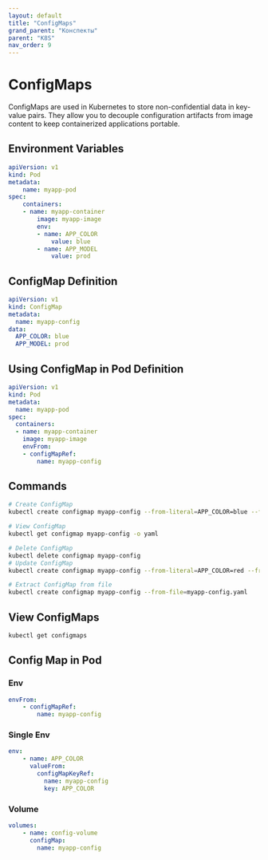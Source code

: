 ```yaml
---
layout: default
title: "ConfigMaps"
grand_parent: "Конспекты"
parent: "K8S"
nav_order: 9
---
```


# ConfigMaps
ConfigMaps are used in Kubernetes to store non-confidential data in key-value pairs. They allow you to decouple configuration artifacts from image content to keep containerized applications portable.

## Environment Variables

```yaml
apiVersion: v1
kind: Pod
metadata:
    name: myapp-pod
spec:
    containers:
    - name: myapp-container
        image: myapp-image
        env:
        - name: APP_COLOR
            value: blue
        - name: APP_MODEL
            value: prod
```

## ConfigMap Definition
```yaml
apiVersion: v1
kind: ConfigMap
metadata:
  name: myapp-config
data:
  APP_COLOR: blue
  APP_MODEL: prod
```

## Using ConfigMap in Pod Definition

```yaml
apiVersion: v1
kind: Pod
metadata:
  name: myapp-pod
spec:
  containers:
  - name: myapp-container
    image: myapp-image
    envFrom:
    - configMapRef: 
        name: myapp-config
```
## Commands
```bash
# Create ConfigMap
kubectl create configmap myapp-config --from-literal=APP_COLOR=blue --from-literal=APP_MODEL=prod

# View ConfigMap
kubectl get configmap myapp-config -o yaml

# Delete ConfigMap
kubectl delete configmap myapp-config
# Update ConfigMap
kubectl create configmap myapp-config --from-literal=APP_COLOR=red --from-literal=APP_MODEL=prod -o yaml --dry-run=client | kubectl apply -f -

# Extract ConfigMap from file
kubectl create configmap myapp-config --from-file=myapp-config.yaml
```

## View ConfigMaps
```bash
kubectl get configmaps
```

## Config Map in Pod

### Env
```yaml
envFrom:
    - configMapRef:
        name: myapp-config
```

### Single Env
```yaml
env:    
    - name: APP_COLOR
      valueFrom:
        configMapKeyRef:
          name: myapp-config
          key: APP_COLOR
```

### Volume
```yaml
volumes:    
    - name: config-volume
      configMap:
        name: myapp-config
```
